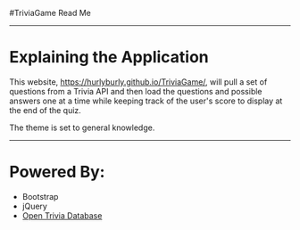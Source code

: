  #TriviaGame Read Me

 ****


# Explaining the Application  

This website, <https://hurlyburly.github.io/TriviaGame/>, will pull a set of questions from a Trivia API and then load the questions and possible answers one at a time while keeping track of the user's score to display at the end of the quiz.  

The theme is set to general knowledge.  

****

# Powered By:
+ Bootstrap
+ jQuery
+ [Open Trivia Database][OpenTDB]  

[OpenTDB]: https://opentdb.com/ "Open Trivia Database"
